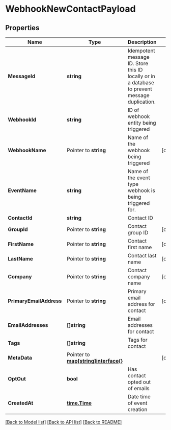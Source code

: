 # WebhookNewContactPayload

## Properties

Name | Type | Description | Notes
------------ | ------------- | ------------- | -------------
**MessageId** | **string** | Idempotent message ID. Store this ID locally or in a database to prevent message duplication. | 
**WebhookId** | **string** | ID of webhook entity being triggered | 
**WebhookName** | Pointer to **string** | Name of the webhook being triggered | [optional] 
**EventName** | **string** | Name of the event type webhook is being triggered for. | 
**ContactId** | **string** | Contact ID | 
**GroupId** | Pointer to **string** | Contact group ID | [optional] 
**FirstName** | Pointer to **string** | Contact first name | [optional] 
**LastName** | Pointer to **string** | Contact last name | [optional] 
**Company** | Pointer to **string** | Contact company name | [optional] 
**PrimaryEmailAddress** | Pointer to **string** | Primary email address for contact | [optional] 
**EmailAddresses** | **[]string** | Email addresses for contact | 
**Tags** | **[]string** | Tags for contact | 
**MetaData** | Pointer to [**map[string]interface{}**]() |  | [optional] 
**OptOut** | **bool** | Has contact opted out of emails | 
**CreatedAt** | [**time.Time**](time.Time) | Date time of event creation | 

[[Back to Model list]](../README#documentation-for-models) [[Back to API list]](../README#documentation-for-api-endpoints) [[Back to README]](../README)



